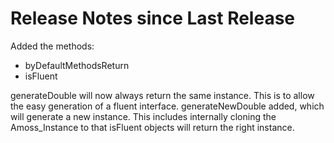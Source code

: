 # Release Notes since Last Release

Added the methods:
* byDefaultMethodsReturn
* isFluent

generateDouble will now always return the same instance.  This is to allow the easy generation of a fluent interface.
generateNewDouble added, which will generate a new instance.  This includes internally cloning the Amoss_Instance to that isFluent objects will return the right instance.